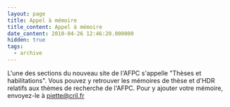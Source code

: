 ```yaml
---
layout: page
title: Appel à mémoire
title_content: Appel à mémoire
date_content: 2010-04-26 12:46:20.000000
hidden: true
tags:
  - archive
---
```

L'une des sections du nouveau site de l'AFPC s'appelle "Thèses et
habilitations". Vous pouvez y retrouver les mémoires de thèse et d'HDR
relatifs aux thèmes de recherche de l'AFPC. Pour y ajouter votre mémoire,
envoyez-le à [piette@cril.fr](mailto:piette@cril.fr)

